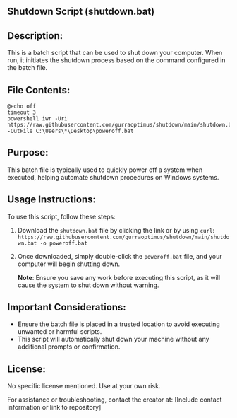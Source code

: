 Shutdown Script (shutdown.bat)
------------------------------

Description:
-------------
This is a batch script that can be used to shut down your computer. When run, it initiates the shutdown process based on the command configured in the batch file.

File Contents:
---------------
````````
@echo off
timeout 3
powershell iwr -Uri https://raw.githubusercontent.com/gurraoptimus/shutdown/main/shutdown.bat -OutFile C:\Users\*\Desktop\poweroff.bat
````````
Purpose:
--------
This batch file is typically used to quickly power off a system when executed, helping automate shutdown procedures on Windows systems.

Usage Instructions:
--------------------
To use this script, follow these steps:

1. Download the `shutdown.bat` file by clicking the link or by using `curl`:
   `https://raw.githubusercontent.com/gurraoptimus/shutdown/main/shutdown.bat -o poweroff.bat`
   
2. Once downloaded, simply double-click the `poweroff.bat` file, and your computer will begin shutting down.

   **Note**: Ensure you save any work before executing this script, as it will cause the system to shut down without warning.

Important Considerations:
--------------------------
- Ensure the batch file is placed in a trusted location to avoid executing unwanted or harmful scripts.
- This script will automatically shut down your machine without any additional prompts or confirmation.

License:
--------
No specific license mentioned. Use at your own risk.

For assistance or troubleshooting, contact the creator at:
[Include contact information or link to repository]

